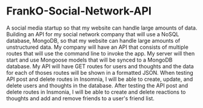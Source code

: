 # FrankO-Social-Network-API
A social media startup so that my website can handle large amounts of data. Building an API for my social network company that will use a NoSQL database, MongoDB, so that my website can handle large amounts of unstructured data. My company will have an API that consists of multiple routes that will use the command line to invoke the app. My server will then start and use Mongoose models that will be synced to a MongoDB database. My API will have GET routes for users and thoughts and the data for each of thoses routes will be shown in a formatted JSON. When testing API post and delete routes in Insomnia, I will be able to create, update, and delete users and thoughts in the database. After testing the API post and delete routes in Insmonia, I will be able to create and delete reactions to thoughts and add and remove friends to a user's friend list.

